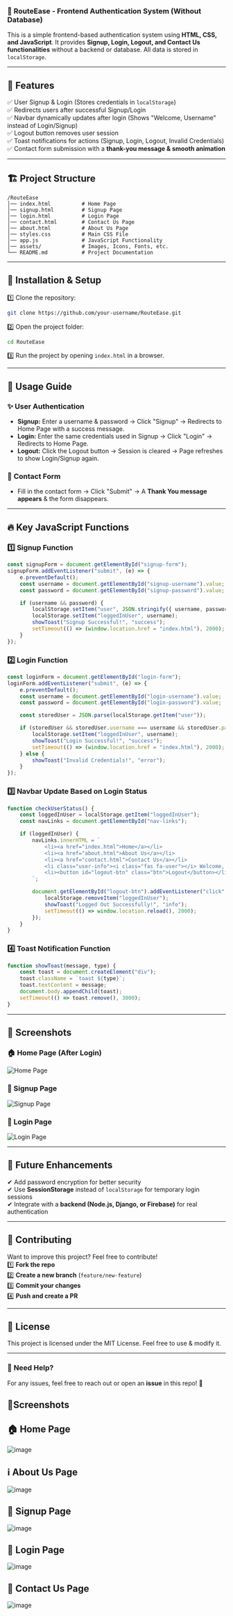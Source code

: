 ### 🚀 **RouteEase - Frontend Authentication System (Without Database)**  

This is a simple frontend-based authentication system using **HTML, CSS, and JavaScript**. It provides **Signup, Login, Logout, and Contact Us functionalities** without a backend or database. All data is stored in `localStorage`.  

---

## 📌 **Features**
✅ User Signup & Login (Stores credentials in `localStorage`)  
✅ Redirects users after successful Signup/Login  
✅ Navbar dynamically updates after login (Shows "Welcome, Username" instead of Login/Signup)  
✅ Logout button removes user session  
✅ Toast notifications for actions (Signup, Login, Logout, Invalid Credentials)  
✅ Contact form submission with a **thank-you message & smooth animation**  

---

## 🏗️ **Project Structure**
```
/RouteEase
│── index.html          # Home Page
│── signup.html         # Signup Page
│── login.html          # Login Page
│── contact.html        # Contact Us Page
│── about.html          # About Us Page
│── styles.css          # Main CSS File
│── app.js              # JavaScript Functionality
│── assets/             # Images, Icons, Fonts, etc.
└── README.md           # Project Documentation
```

---

## 🔧 **Installation & Setup**
1️⃣ Clone the repository:
```sh
git clone https://github.com/your-username/RouteEase.git
```
2️⃣ Open the project folder:
```sh
cd RouteEase
```
3️⃣ Run the project by opening `index.html` in a browser.

---

## 🎯 **Usage Guide**

### ✨ **User Authentication**
- **Signup:** Enter a username & password → Click "Signup" → Redirects to Home Page with a success message.  
- **Login:** Enter the same credentials used in Signup → Click "Login" → Redirects to Home Page.  
- **Logout:** Click the Logout button → Session is cleared → Page refreshes to show Login/Signup again.  

### 📩 **Contact Form**
- Fill in the contact form → Click "Submit" → A **Thank You message appears** & the form disappears.

---

## 🔥 **Key JavaScript Functions**
### **1️⃣ Signup Function**
```js
const signupForm = document.getElementById("signup-form");
signupForm.addEventListener("submit", (e) => {
    e.preventDefault();
    const username = document.getElementById("signup-username").value;
    const password = document.getElementById("signup-password").value;

    if (username && password) {
        localStorage.setItem("user", JSON.stringify({ username, password }));
        localStorage.setItem("loggedInUser", username);
        showToast("Signup Successful!", "success");
        setTimeout(() => (window.location.href = "index.html"), 2000);
    }
});
```

### **2️⃣ Login Function**
```js
const loginForm = document.getElementById("login-form");
loginForm.addEventListener("submit", (e) => {
    e.preventDefault();
    const username = document.getElementById("login-username").value;
    const password = document.getElementById("login-password").value;

    const storedUser = JSON.parse(localStorage.getItem("user"));

    if (storedUser && storedUser.username === username && storedUser.password === password) {
        localStorage.setItem("loggedInUser", username);
        showToast("Login Successful!", "success");
        setTimeout(() => (window.location.href = "index.html"), 2000);
    } else {
        showToast("Invalid Credentials!", "error");
    }
});
```

### **3️⃣ Navbar Update Based on Login Status**
```js
function checkUserStatus() {
    const loggedInUser = localStorage.getItem("loggedInUser");
    const navLinks = document.getElementById("nav-links");

    if (loggedInUser) {
        navLinks.innerHTML = `
            <li><a href="index.html">Home</a></li>
            <li><a href="about.html">About Us</a></li>
            <li><a href="contact.html">Contact Us</a></li>
            <li class="user-info"><i class="fas fa-user"></i> Welcome, ${loggedInUser}</li>
            <li><button id="logout-btn" class="btn">Logout</button></li>
        `;

        document.getElementById("logout-btn").addEventListener("click", () => {
            localStorage.removeItem("loggedInUser");
            showToast("Logged Out Successfully!", "info");
            setTimeout(() => window.location.reload(), 2000);
        });
    }
}
```

### **4️⃣ Toast Notification Function**
```js
function showToast(message, type) {
    const toast = document.createElement("div");
    toast.className = `toast ${type}`;
    toast.textContent = message;
    document.body.appendChild(toast);
    setTimeout(() => toast.remove(), 3000);
}
```

---

## 🎨 **Screenshots**
### 🏠 Home Page (After Login)
![Home Page](https://your-image-url.com/home.png)

### 🔐 Signup Page
![Signup Page](https://your-image-url.com/signup.png)

### 🔑 Login Page
![Login Page](https://your-image-url.com/login.png)

---

## 🚀 **Future Enhancements**
✔ Add password encryption for better security  
✔ Use **SessionStorage** instead of `localStorage` for temporary login sessions  
✔ Integrate with a **backend (Node.js, Django, or Firebase)** for real authentication  

---

## 🤝 **Contributing**
Want to improve this project? Feel free to contribute!  
1️⃣ **Fork the repo**  
2️⃣ **Create a new branch** (`feature/new-feature`)  
3️⃣ **Commit your changes**  
4️⃣ **Push and create a PR**  

---

## 📄 **License**
This project is licensed under the MIT License. Feel free to use & modify it.

---

### 📩 **Need Help?**
For any issues, feel free to reach out or open an **issue** in this repo! 🚀  

##  **🚀Screenshots**

## 🏠 Home Page
![image](https://github.com/user-attachments/assets/e8b60be9-4548-4114-ac79-6dbe9aa55f62)
## ℹ️ About Us Page
![image](https://github.com/user-attachments/assets/fa56504a-c352-453c-8f6f-4b729015200c)
## 🔐 Signup Page
![image](https://github.com/user-attachments/assets/f1db4eb4-2c7c-44a7-92a4-c3f45ba26131)
## 🔑 Login Page
![image](https://github.com/user-attachments/assets/36bd3205-bcdd-468d-9b4e-71d7c3e449d6)
## 📩 Contact Us Page
![image](https://github.com/user-attachments/assets/fe8e7262-9de6-416f-ae4b-e44077927cf4)




